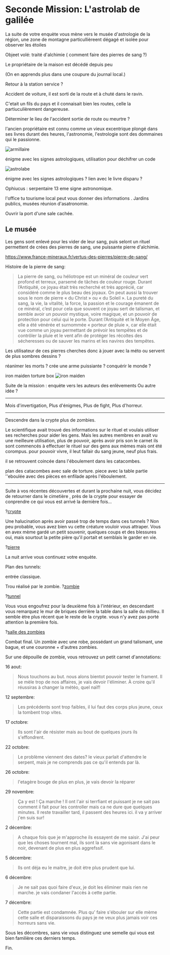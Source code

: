 # Seconde Mission: L'astrolab de galilée

La suite de votre enquète vous mène vers le musée d'astrologie de la région, une zone de montagne particullièreent dégagé et isolée pour observer les étoiles

Objeet volé:
traité d'alchimie ( comment faire des pierres de sang ?)

Le propriétaire de la maison est décédé depuis peu

(On en apprends plus dans une coupure du journal local.)

Retour à la station service ?

Accident de voiture, il est sorti de la route et à chuté dans le ravin.

C'etait un fils du pays et il connaisait bien les routes, celle la partiuculièrement dangereuse.

Déterminer le lieu de l'accident sortie de route ou meurtre ?

l'ancien propriétaire est connu comme un vieux excentrique plongé dans ses livres durant des heures, l'astronomie, l'estrologie sont des dommaines qui le passionne.

![armillaire](/assets/images2/globe-terrestre-armillaire-en-laiton-antique-avec.webp)

énigme avec les signes astrologiques, utilisation pour déchifrer un code

![astrolabe](/assets/images2/astrolabe-planispherique.png)

énigme avec les signes astrologiques ? lien avec le livre disparu ?

Ophiucus : serpentaire 13 eme signe astronomique.

l'office tu tourisme local peut vous donner des informations .
Jardins publics,
musées
réunion d'asatronomie.

Ouvrir la port d'une sale cachée.

## Le musée

Les gens sont enlevé pour les vider de leur sang, puis selont un rituel permettent de crées des pierres de sang, une puissante pierre d'alchimie.

https://www.france-mineraux.fr/vertus-des-pierres/pierre-de-sang/

Histoire de la pierre de sang:

> La pierre de sang, ou héliotrope est un minéral de couleur vert profond et terreux, parsemé de tâches de couleur rouge. Durant l’Antiquité, ce joyau était très recherché et très apprécié, car considéré comme le plus beau des joyaux. On peut aussi la trouver sous le nom de pierre « du Christ » ou « du Soleil ». La pureté du sang, la vie, la vitalité, la force, la passion et le courage émanent de ce minéral, c’est pour cela que souvent ce joyau sert de talisman, et semble avoir un pouvoir mystique, voire magique, et un pouvoir de protection pour celui qui le porte. Durant l’Antiquité et le Moyen Âge, elle a été vénérée et surnommée « porteur de pluie », car elle était vue comme un joyau permettant de prévoir les tempêtes et de contrôler la pluie et le vent afin de protéger les récoltes des sécheresses ou de sauver les marins et les navires des tempêtes.

Les utilisateur de ces pierres cherches donc à jouer avec la méto ou servent de plus sombres dessins ?

réanimer les morts ? crée une arme puissiante ? conquérir le monde ?

iron maiden torture box
![iron maiden](/assets/images2/the-25-most-unimaginable-medieval-torture-devices-329663.jpg)

Suite de la mission : enquète vers les auteurs des enlèvements Ou autre idée ?

---

Mois d'invertigation,
Plus d'énigmes,
Plus de fight,
Plus d'horreur.

---

Descendre dans la crypte plus de zombies.

Le scientifique avait trouvé des informations sur le rituel et voulais utiliser ses recherches pour aider les gens. Mais les autres membres en avait vu une meilleure utilisation, plus de pouvoir, après avoir pris son le carnet ils sont commencés à effectuer le rituel sur des gens aux mèmes mais ont été corompus. pour pouvoir vivre, il leut fallair du sang jeune, neuf plus frais.

il se retrouvent coincée dans l'éboulement dans les catacombes.

plan des catacombes avec sale de torture.
piece avec la table
partie ''eboulée avec des pièces en enfilade après l'éboulement.

---

Suite à vos récentes découvertes et durant la prochaine nuit, vous décidez de retourner dans le cimetière , près de la crypte pour essayer de conprendre ce qui vous est arrivé la dernière fois...

?[crypte](/assets/images3/ancienne-crypte-en-briques-rouges-dans-un-ancien-cimeti%C3%A8re-grave-de-tombe-cristal-brique-rouge-164794571.jpg)

Une halucination après avoir passé trop de temps dans ces tunnels ? Non peu probable, vous avez bien vu cette créature vouloir vous attraper.
Vous en avex mème gardé un petit souvenir, quelques coups et des blessures oui, mais sourtout la petite pière qu'il portait et semblais le garder en vie.

?[pierre](/assets/images3/pierre%20de%20sang.jpg)

La nuit arrive vous continuez votre enquète.

Plan des tunnels:

entrée classique.

Trou réalisé par le zombie.
?[zombie](/assets/images3/zombie_PNG51.png)

?[tunnel](/assets/images3/tunnel-briques-1280-3774797761.jpg)

Vous vous engoufrez pour la deuxième fois à l'intérieur, en descendant vous remarquez le mur de briques derrière la table dans la salle du millieu. Il semble ètre plus récent que le reste de la crypte. vous n'y avez pas porté attention la première fois.

?[salle des zombies](/assets/images3/rustique-souterrain-salle-banque-de-photographie_csp15366402.webp)

Combat final.
Un zombie avec une robe, possédant un grand talismant, une bague, et une couronne + d'autres zombies.

Sur une dépouille de zombie, vous retrouvez un petit carnet d'annotations:

16 aout:

> Nous touchons au but. nous alons bientot pouvoir tester le frament.
> Il se mèle trop de nos affaires, je vais devoir l'éliminer.
> À croire qu'il réussiras à changer la météo, quel naïf!

12 septembre:

> Les précédents sont trop faibles, il lui faut des corps plus jeune, ceux la tombent trop vites.

17 octobre:

> Ils sont l'air de résister mais au bout de quelques jours ils s'effondrent.

22 octobre:

> Le problème viennent des dates? le vieux parlait d'attendre le serpent, mais je ne comprends pas ce qu'il entends par là.

26 octobre:

> l'etagère bouge de plus en plus, je vais devoir la réparer

29 novembre:

> Ça y est ! Ça marche ! Il ont l'air si terrfiant et puissant je ne sait pas comment il fait pour les controller mais ca ne dure que quelques minutes.
> Il reste travailler tard, il passent des heures ici. il va y arriver j'en suis sur!

2 décembre:

> A chaque fois que je m'approche ils essayent de me saisir. J'ai peur que les choses tournent mal, ils sont la sans vie agonisant dans le noir, devenant de plus en plus aggrefssif.

5 décembre:

> Ils ont déja eu le maitre, je doit ètre plus prudent que lui.

6 décembre:

> Je ne sait pas quoi faire d'eux, je doit les éliminer mais rien ne marche.
> je vais condaner l'accès à cette partie.

7 décembre:

> Cette partie est condamnée.
> Plus qu' faire s'ébouler sur elle mème cette salle et disparaissons du pays je ne veux plus jamais voir ces horreurs sans vie.

Sous les décombres, sans vie vous distinguez une semelle qui vous est bien familière ces derniers temps.

Fin.
